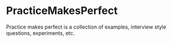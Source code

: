 # PracticeMakesPerfect
Practice makes perfect is a collection of examples, interview style questions, experiments, etc.
